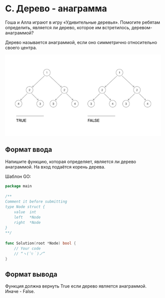 # C. Дерево - анаграмма

Гоша и Алла играют в игру «Удивительные деревья». Помогите ребятам определить, является ли дерево, которое им встретилось, деревом-анаграммой?

Дерево называется анаграммой, если оно симметрично относительно своего центра.

![IMG](image.png)

## Формат ввода

Напишите функцию, которая определяет, является ли дерево анаграммой.
На вход подаётся корень дерева.

Шаблон GO:

```go
package main

/**
Comment it before submitting 
type Node struct {  
	value  int  
	left   *Node  
	right  *Node  
}
**/

func Solution(root *Node) bool {
    // Your code
    // “ヽ(´▽｀)ノ”
}
```

## Формат вывода

Функция должна вернуть True если дерево является анаграммой. Иначе - False.